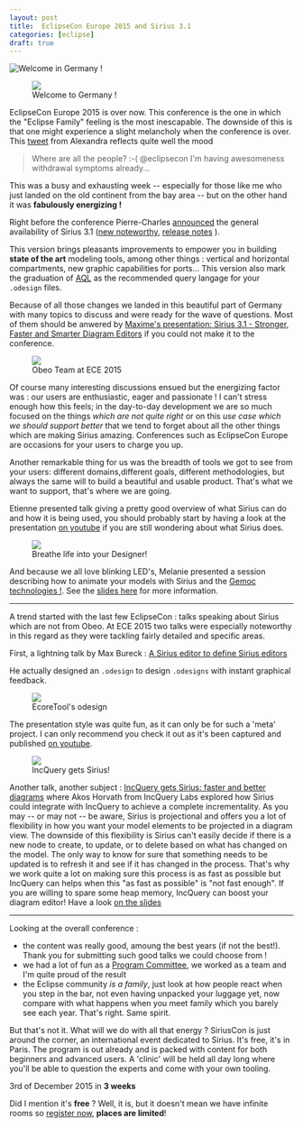 ```yaml
---
layout: post
title:  EclipseCon Europe 2015 and Sirius 3.1
categories: [eclipse]
draft: true
---
```


![Welcome in Germany !]()

<figure>
    <a href="{{ site.url }}/images/blog/ludwigsburg.jpg"><img src="{{ site.url }}/images/blog/ludwigsburg.jpg"></a>    
    <figcaption>Welcome to Germany !</figcaption>
</figure>

EclipseCon Europe 2015 is over now. This conference is the one in which the "Eclipse Family" feeling is the most inescapable. The downside of this is that one might experience a slight melancholy when the conference is over.
This [tweet](https://twitter.com/alex_schl/status/662556186986864640) from Alexandra reflects quite well the mood

>Where are all the people? :-( @eclipsecon I'm having awesomeness withdrawal symptoms already...

This was a busy and exhausting week -- especially for those like me who just landed on the old continent from the bay area --  but on the other hand it was **fabulously energizing !**

Right before the conference Pierre-Charles [announced](https://dev.eclipse.org/mhonarc/lists/sirius-dev/msg00132.html) the general availability of Sirius 3.1 ([new noteworthy](https://www.eclipse.org/sirius/whatsnew3-1.html), [release notes](https://www.eclipse.org/sirius/doc/Release_Notes.html) ). 

This version brings pleasants improvements to empower you in building **state of the art** modeling tools, among other things :  vertical and horizontal compartments, new graphic capabilities for ports... This version also mark the graduation of [AQL](http://cedric.brun.io/eclipse/introducing-aql/) as the recommended query langage for your `.odesign` files. 

Because of all those changes we landed in this beautiful part of Germany with many topics to discuss and were ready for the wave of questions. Most of them should be anwered by [Maxime's presentation: Sirius 3.1 - Stronger, Faster and Smarter Diagram Editors](http://mporhel.github.io/slides/2015_EclipseConEU_Sirius31_StrongerFasterSmarter/#/) if you could not make it to the conference.

<figure>
    <a href="https://farm1.staticflickr.com/690/22761525601_1864b66937.jpg"><img src="https://farm1.staticflickr.com/690/22761525601_1864b66937.jpg"></a>    
    <figcaption>Obeo Team at ECE 2015</figcaption>
</figure>

Of course many interesting discussions ensued but the energizing factor was : our users are enthusiastic, eager and passionate ! I can't stress enough how this feels; in the day-to-day development we are so much focused on the things *which are not quite right* or on this *use case which we should support better* that we tend to forget about all the other things which are making Sirius amazing. Conferences such as EclipseCon Europe are occasions for your users to charge you up.

Another remarkable thing for us was the breadth of tools we got to see from your users: different domains,different goals, different methodologies, but always the same will to build a beautiful and usable product. That's what we want to support, that's where we are going.

Etienne presented talk giving a pretty good overview of what Sirius can do and how it is being used, you should probably start by having a look at the presentation [on youtube](https://www.youtube.com/watch?v=Rhd3MZ6DQ3g&list=PLy7t4z5SYNaR0yp9EQ9txQhO-JgCLJAga&index=79) if you are still wondering about what Sirius does.


<figure>
    <a href="{{ site.url }}/images/blog/breathlife.png"><img src="{{ site.url }}/images/blog/breathlife.png"></a>    
    <figcaption>Breathe life into your Designer!</figcaption>
</figure>

And because we all love blinking LED's, Melanie presented a session describing how to animate your models with Sirius and the [Gemoc technologies !](http://gemoc.org/). See the [slides here](http://fr.slideshare.net/melbats/eclipsecon-eu-2015-breathe-life-into-your-designer) for more information.

---------------------------------------

A trend started with the last few EclipseCon : talks speaking about Sirius which are not from Obeo. At ECE 2015 two talks were especially noteworthy in this regard as they were tackling fairly detailed and specific areas.

First, a lightning talk by Max Bureck : [A Sirius editor to define Sirius editors](https://www.eclipsecon.org/europe2015/session/sirius-editor-define-sirius-editors)

He actually designed an `.odesign` to design `.odesigns` with instant graphical feedback.

<figure>
    <a href="https://pbs.twimg.com/media/CN9yy2nWwAAlxIQ.png:large"><img src="https://pbs.twimg.com/media/CN9yy2nWwAAlxIQ.png:large"></a>    
    <figcaption>EcoreTool's odesign</figcaption>
</figure>

The presentation style was quite fun, as it can only be for such a 'meta' project. I can only recommend you check it out as it's been captured and published [on youtube](https://www.youtube.com/watch?v=JAoJRfM4uVs&list=PLy7t4z5SYNaR0yp9EQ9txQhO-JgCLJAga&index=32).

<figure>
    <a href="{{ site.url }}/images/blog/incquery.png"><img src="{{ site.url }}/images/blog/incquery.png"></a>    
    <figcaption>IncQuery gets Sirius!</figcaption>
</figure>

Another talk, another subject : [IncQuery gets Sirius: faster and better diagrams](https://www.eclipsecon.org/europe2015/session/incquery-gets-sirius-faster-and-better-diagrams) where Akos Horvath from IncQuery Labs explored how Sirius could integrate with IncQuery to achieve a complete incrementality. As you may -- or may not -- be aware, Sirius is projectional and offers you a lot of flexibility in how you want your model elements to be projected in a diagram view. The downside of this flexibility is Sirius can't easily decide if there is a new node to create, to update, or to delete based on what has changed on the model. The only way to know for sure that something needs to be updated is to refresh it and see if it has changed in the process. That's why we work quite a lot on making sure this process is as fast as possible but IncQuery can helps when this "as fast as possible" is "not fast enough". If you are willing to spare some heap memory,  IncQuery can boost your diagram editor! Have a look [on the slides](https://www.eclipsecon.org/europe2015/sites/default/files/slides/iqgetsSirius_eclipsecon_15_ha_final_0.pdf)

---------------------------------------

Looking at the overall conference : 
* the content was really good, amoung the best years (if not the best!). Thank you for submitting such good talks we could choose from !
* we had a lot of fun as a [Program Committee](https://www.eclipsecon.org/europe2015/about-pc), we worked as a team and I'm quite proud of the result
* the Eclipse community *is a family*, just look at how people react when you step in the bar, not even having unpacked your luggage yet, now compare with what happens when you meet family which you barely see each year. That's right. Same spirit.

But that's not it. What will we do with all that energy ? SiriusCon is just around the corner, an international event dedicated to Sirius. It's free, it's in Paris. The program is out already and is packed with content for both beginners and advanced users. A 'clinic' will be held all day long where you'll be able to question the experts and come with your own tooling. 

3rd of December 2015 in **3 weeks**

Did I mention it's **free** ? Well, it is, but it doesn't mean we have infinite rooms so [register now](http://www.siriuscon.org/register.php), **places are limited**!


